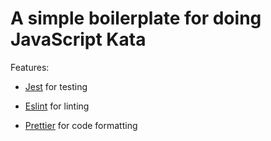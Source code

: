 # A simple boilerplate for doing JavaScript Kata

Features:                                                
                                                         
- [Jest](https://facebook.github.io/jest/en/) for testing
                                                         
- [Eslint](https://eslint.org/) for linting              
                                                         
- [Prettier](https://prettier.io/) for code formatting   

